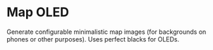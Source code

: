 # Map OLED

Generate configurable minimalistic map images (for backgrounds on phones or other purposes). Uses perfect blacks for OLEDs.
